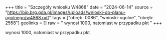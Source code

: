 +++
title = "Szczegóły wniosku W4868"
date = "2024-06-14"
source = "https://bip.brg.gda.pl/images/uploads/wnioski-do-planu-ogolnego/w4868.pdf"
tags = ["obręb: 0086", "wnioski-ogolne", "obręb: 2558"]
geolinks = []
raw = " wynosi 1000, natomiast w przypadku pkt "
+++

 wynosi 1000, natomiast w przypadku pkt 


